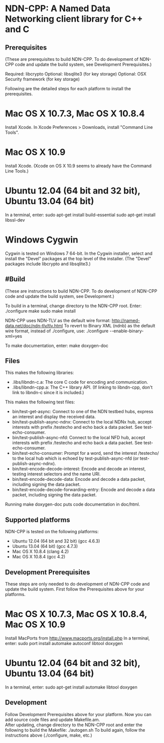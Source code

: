 NDN-CPP:  A Named Data Networking client library for C++ and C
==============================================================

Prerequisites
-------------

(These are prerequisites to build NDN-CPP.  To do development of NDN-CPP code and update the build system, 
 see Development Prerequisites.)

Required: libcrypto
Optional: libsqlite3 (for key storage)
Optional: OSX Security framework (for key storage)

Following are the detailed steps for each platform to install the prerequisites.

# Mac OS X 10.7.3, Mac OS X 10.8.4
Install Xcode.
In Xcode Preferences > Downloads, install "Command Line Tools".

# Mac OS X 10.9
Install Xcode.  (Xcode on OS X 10.9 seems to already have the Command Line Tools.)

# Ubuntu 12.04 (64 bit and 32 bit), Ubuntu 13.04 (64 bit)
In a terminal, enter:
  sudo apt-get install build-essential
  sudo apt-get install libssl-dev

# Windows Cygwin
Cygwin is tested on Windows 7 64-bit. 
In the Cygwin installer, select and install the "Devel" packages at the top level of the installer.
(The "Devel" packages include libcrypto and libsqlite3.)

#Build
-----
(These are instructions to build NDN-CPP. To do development of NDN-CPP code and update the build system, see Development.)

To build in a terminal, change directory to the NDN-CPP root.  Enter:
  ./configure
  make
  sudo make install

NDN-CPP uses NDN-TLV as the default wire format:
http://named-data.net/doc/ndn-tlv/tlv.html
To revert to Binary XML (ndnb) as the default wire format, instead of ./configure, use:
  ./configure --enable-binary-xml=yes

To make documentation, enter:
  make doxygen-doc

Files
-----

This makes the following libraries:

* .libs/libndn-c.a: The core C code for encoding and communication.
* .libs/libndn-cpp.a: The C++ library API.  (If linking to libndn-cpp, don't link to libndn-c since it is included.)

This makes the following test files:

* bin/test-get-async: Connect to one of the NDN testbed hubs, express an interest and display the received data.
* bin/test-publish-async-ndnx: Connect to the local NDNx hub, accept interests with prefix /testecho and echo back a data packet. See test-echo-consumer.
* bin/test-publish-async-nfd: Connect to the local NFD hub, accept interests with prefix /testecho and echo back a data packet. See test-echo-consumer.
* bin/test-echo-consumer: Prompt for a word, send the interest /testecho/<word> to the local hub which is echoed by test-publish-async-nfd (or test-publish-async-ndnx).
* bin/test-encode-decode-interest: Encode and decode an interest, testing interest selectors and the name URI.
* bin/test-encode-decode-data: Encode and decode a data packet, including signing the data packet.
* bin/test-encode-decode-forwarding-entry: Encode and decode a data packet, including signing the data packet.

Running make doxygen-doc puts code documentation in doc/html.

Supported platforms
-------------------

NDN-CPP is tested on the following platforms:
* Ubuntu 12.04 (64 bit and 32 bit) (gcc 4.6.3)
* Ubuntu 13.04 (64 bit) (gcc 4.7.3)
* Mac OS X 10.8.4 (clang 4.2)
* Mac OS X 10.8.4 (gcc 4.2)

Development Prerequisites
-------------------------
These steps are only needed to do development of NDN-CPP code and update the build system.
First follow the Prerequisites above for your platforms.

# Mac OS X 10.7.3, Mac OS X 10.8.4, Mac OS X 10.9
Install MacPorts from http://www.macports.org/install.php
In a terminal, enter:
  sudo port install automake autoconf libtool doxygen

# Ubuntu 12.04 (64 bit and 32 bit), Ubuntu 13.04 (64 bit)
In a terminal, enter:
  sudo apt-get install automake libtool doxygen

Development
-----------
Follow Development Prerequisites above for your platform.
Now you can add source code files and update Makefile.am.  
After updating, change directory to the NDN-CPP root and enter the following to build the Makefile:
  ./autogen.sh
To build again, follow the instructions above (./configure, make, etc.)
